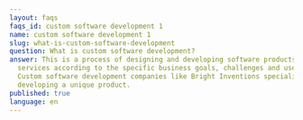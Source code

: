 ```yaml
---
layout: faqs
faqs_id: custom software development 1
name: custom software development 1
slug: what-is-custom-software-development
question: What is custom software development?
answer: This is a process of designing and developing software products and
  services according to the specific business goals, challenges and users needs.
  Custom software development companies like Bright Inventions specialise in
  developing a unique product.
published: true
language: en
---
```

